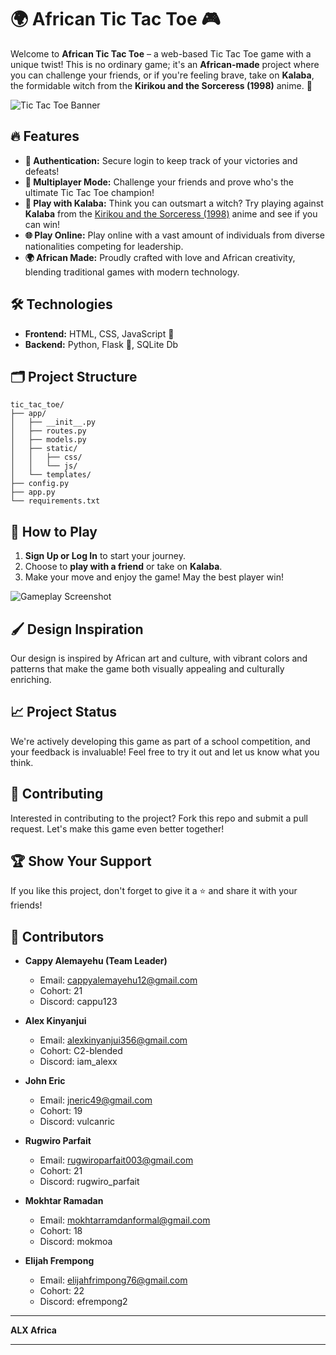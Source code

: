 # 🌍 African Tic Tac Toe 🎮

Welcome to **African Tic Tac Toe** – a web-based Tic Tac Toe game with a unique twist! This is no ordinary game; it's an **African-made** project where you can challenge your friends, or if you're feeling brave, take on **Kalaba**, the formidable witch from the **Kirikou and the Sorceress (1998)** anime. 🌟

![Tic Tac Toe Banner](https://as1.ftcdn.net/v2/jpg/05/96/52/22/1000_F_596522285_tKM9qxfXK5x5bHTGcgIMM5ugWwAIhOiJ.jpg)

## 🔥 Features

- **🔐 Authentication:** Secure login to keep track of your victories and defeats!
- **👥 Multiplayer Mode:** Challenge your friends and prove who's the ultimate Tic Tac Toe champion!
- **🤖 Play with Kalaba:** Think you can outsmart a witch? Try playing against **Kalaba** from the [Kirikou and the Sorceress (1998)](https://youtu.be/FOXIXbq0bRc) anime and see if you can win!
- **🌐 Play Online:** Play online with a vast amount of individuals from diverse nationalities competing for leadership.
- **🌍 African Made:** Proudly crafted with love and African creativity, blending traditional games with modern technology.

## 🛠️ Technologies

- **Frontend:** HTML, CSS, JavaScript 🎨
- **Backend:** Python, Flask 🐍, SQLite Db

## 🗂️ Project Structure

```plaintext
tic_tac_toe/
├── app/
│   ├── __init__.py
│   ├── routes.py
│   ├── models.py
│   ├── static/
│   │   ├── css/
│   │   └── js/
│   └── templates/
├── config.py
├── app.py
└── requirements.txt
```

## 🎯 How to Play

1. **Sign Up or Log In** to start your journey.
2. Choose to **play with a friend** or take on **Kalaba**.
3. Make your move and enjoy the game! May the best player win!

![Gameplay Screenshot](https://t0.gstatic.com/licensed-image?q=tbn:ANd9GcQdR5hPxiKG7MuJFuIe1lbrqandKE2QP5JzdrE4Dt6gnzu6Xnc0dCyK97yTeghVzkok)

## 🖌️ Design Inspiration

Our design is inspired by African art and culture, with vibrant colors and patterns that make the game both visually appealing and culturally enriching.

## 📈 Project Status

We're actively developing this game as part of a school competition, and your feedback is invaluable! Feel free to try it out and let us know what you think.

## 🤝 Contributing

Interested in contributing to the project? Fork this repo and submit a pull request. Let's make this game even better together!

## 🏆 Show Your Support

If you like this project, don't forget to give it a ⭐ and share it with your friends!

## 👥 Contributors

- **Cappy Alemayehu (Team Leader)**
  - Email: [cappyalemayehu12@gmail.com](mailto:cappyalemayehu12@gmail.com)
  - Cohort: 21
  - Discord: cappu123

- **Alex Kinyanjui**
  - Email: [alexkinyanjui356@gmail.com](mailto:alexkinyanjui356@gmail.com)
  - Cohort: C2-blended
  - Discord: iam_alexx

- **John Eric**
  - Email: [jneric49@gmail.com](mailto:jneric49@gmail.com)
  - Cohort: 19
  - Discord: vulcanric

- **Rugwiro Parfait**
  - Email: [rugwiroparfait003@gmail.com](mailto:rugwiroparfait003@gmail.com)
  - Cohort: 21
  - Discord: rugwiro_parfait

- **Mokhtar Ramadan**
  - Email: [mokhtarramdanformal@gmail.com](mailto:mokhtarramdanformal@gmail.com)
  - Cohort: 18
  - Discord: mokmoa

- **Elijah Frempong**
  - Email: [elijahfrimpong76@gmail.com](mailto:elijahfrimpong76@gmail.com)
  - Cohort: 22
  - Discord: efrempong2

---

**ALX Africa**

---
